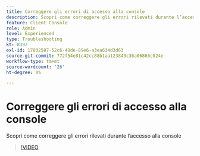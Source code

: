 ```yaml
---
title: Correggere gli errori di accesso alla console
description: Scopri come correggere gli errori rilevati durante l’accesso alla console
feature: Client Console
role: Admin
level: Experienced
type: Troubleshooting
kt: 8392
exl-id: 17032587-52c6-48de-89e6-a3ea634d3d63
source-git-commit: 772f54e81c42cc88b1aa123843c36a06866c024e
workflow-type: tm+mt
source-wordcount: '26'
ht-degree: 0%

---
```


# Correggere gli errori di accesso alla console

Scopri come correggere gli errori rilevati durante l’accesso alla console

>[!VIDEO](https://video.tv.adobe.com/v/335896?quality=12)
